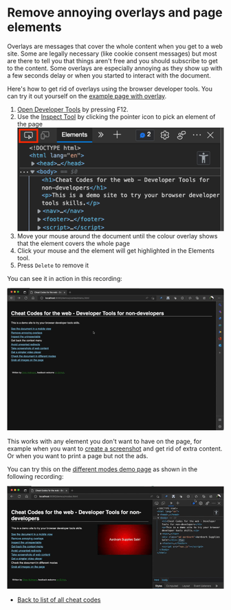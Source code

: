 # Remove annoying overlays and page elements

Overlays are messages that cover the whole content when you get to a web site. Some are legally necessary (like cookie consent messages) but most are there to tell you that things aren't free and you should subscribe to get to the content. Some overlays are especially annoying as they show up with a few seconds delay or when you started to interact with the document.

Here's how to get rid of overlays using the browser developer tools. You can try it out yourself on the [example page with overlay](https://codepo8.github.io/web-cheatcodes/demos/overlay.html).

1. [Open Developer Tools](https://docs.microsoft.com/microsoft-edge/devtools-guide-chromium/overview#open-devtools) by pressing F12.
1. Use the [Inspect Tool](https://docs.microsoft.com/microsoft-edge/devtools-guide-chromium/css/inspect) by clicking the pointer icon to pick an element of the page
   ![The Inspect tool button](screencasts/pointer.png)
1. Move your mouse around the document until the colour overlay shows that the element covers the whole page
1. Click your mouse and the element will get highlighted in the Elements tool.
1. Press `Delete` to remove it

You can see it in action in this recording:

![Screencast showing how to remove the overlay](screencasts/remove-overlay.gif)

This works with any element you don't want to have on the page, for example when you want to [create a screenshot](screenshots.md) and get rid of extra content. Or when you want to print a page but not the ads.

You can try this on the [different modes demo page](https://codepo8.github.io/web-cheatcodes/page-modes.html) as shown in the following recording:

![Removing an annoying ad using the Inspect Tool](screencasts/remove-ad.gif)

- [Back to list of all cheat codes](README.md)
